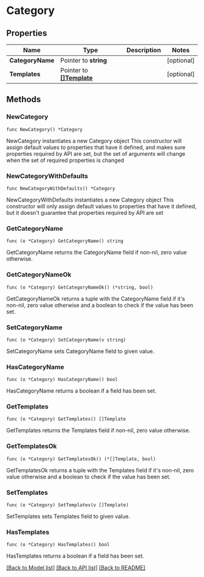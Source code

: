 # Category

## Properties

Name | Type | Description | Notes
------------ | ------------- | ------------- | -------------
**CategoryName** | Pointer to **string** |  | [optional] 
**Templates** | Pointer to [**[]Template**](Template.md) |  | [optional] 

## Methods

### NewCategory

`func NewCategory() *Category`

NewCategory instantiates a new Category object
This constructor will assign default values to properties that have it defined,
and makes sure properties required by API are set, but the set of arguments
will change when the set of required properties is changed

### NewCategoryWithDefaults

`func NewCategoryWithDefaults() *Category`

NewCategoryWithDefaults instantiates a new Category object
This constructor will only assign default values to properties that have it defined,
but it doesn't guarantee that properties required by API are set

### GetCategoryName

`func (o *Category) GetCategoryName() string`

GetCategoryName returns the CategoryName field if non-nil, zero value otherwise.

### GetCategoryNameOk

`func (o *Category) GetCategoryNameOk() (*string, bool)`

GetCategoryNameOk returns a tuple with the CategoryName field if it's non-nil, zero value otherwise
and a boolean to check if the value has been set.

### SetCategoryName

`func (o *Category) SetCategoryName(v string)`

SetCategoryName sets CategoryName field to given value.

### HasCategoryName

`func (o *Category) HasCategoryName() bool`

HasCategoryName returns a boolean if a field has been set.

### GetTemplates

`func (o *Category) GetTemplates() []Template`

GetTemplates returns the Templates field if non-nil, zero value otherwise.

### GetTemplatesOk

`func (o *Category) GetTemplatesOk() (*[]Template, bool)`

GetTemplatesOk returns a tuple with the Templates field if it's non-nil, zero value otherwise
and a boolean to check if the value has been set.

### SetTemplates

`func (o *Category) SetTemplates(v []Template)`

SetTemplates sets Templates field to given value.

### HasTemplates

`func (o *Category) HasTemplates() bool`

HasTemplates returns a boolean if a field has been set.


[[Back to Model list]](../README.md#documentation-for-models) [[Back to API list]](../README.md#documentation-for-api-endpoints) [[Back to README]](../README.md)



